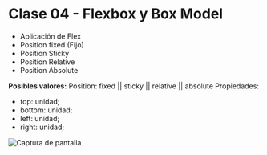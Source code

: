 # Clase 04 - Flexbox y Box Model

- Aplicación de Flex
- Position fixed (Fijo)
- Position Sticky
- Position Relative
- Position Absolute

**Posibles valores:**
Position: fixed || sticky || relative || absolute
Propiedades:
- top: unidad;
- bottom: unidad;
- left: unidad;
- right: unidad;


![Captura de pantalla]()